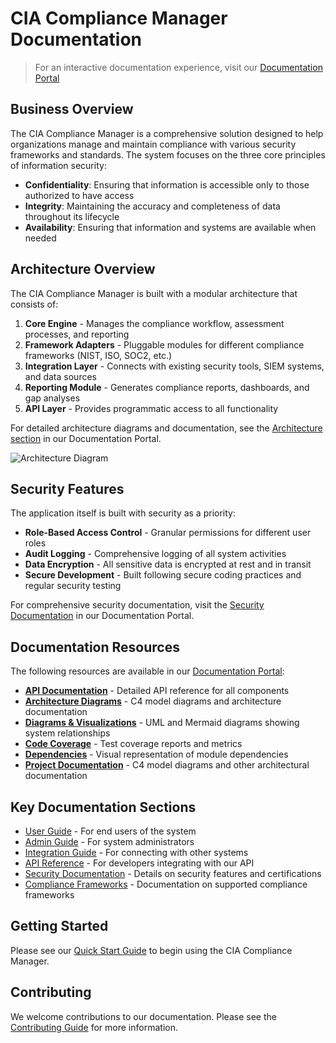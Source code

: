 # CIA Compliance Manager Documentation

> For an interactive documentation experience, visit our [Documentation Portal](./documentation.html)

## Business Overview

The CIA Compliance Manager is a comprehensive solution designed to help organizations manage and maintain compliance with various security frameworks and standards. The system focuses on the three core principles of information security:

- **Confidentiality**: Ensuring that information is accessible only to those authorized to have access
- **Integrity**: Maintaining the accuracy and completeness of data throughout its lifecycle
- **Availability**: Ensuring that information and systems are available when needed

## Architecture Overview

The CIA Compliance Manager is built with a modular architecture that consists of:

1. **Core Engine** - Manages the compliance workflow, assessment processes, and reporting
2. **Framework Adapters** - Pluggable modules for different compliance frameworks (NIST, ISO, SOC2, etc.)
3. **Integration Layer** - Connects with existing security tools, SIEM systems, and data sources
4. **Reporting Module** - Generates compliance reports, dashboards, and gap analyses
5. **API Layer** - Provides programmatic access to all functionality

For detailed architecture diagrams and documentation, see the [Architecture section](./documentation.html#architecture) in our Documentation Portal.

![Architecture Diagram](./images/architecture-overview.png)

## Security Features

The application itself is built with security as a priority:

- **Role-Based Access Control** - Granular permissions for different user roles
- **Audit Logging** - Comprehensive logging of all system activities
- **Data Encryption** - All sensitive data is encrypted at rest and in transit
- **Secure Development** - Built following secure coding practices and regular security testing

For comprehensive security documentation, visit the [Security Documentation](./documentation.html#security) in our Documentation Portal.

## Documentation Resources

The following resources are available in our [Documentation Portal](./documentation.html):

- **[API Documentation](./documentation.html#api-documentation)** - Detailed API reference for all components
- **[Architecture Diagrams](./documentation.html#architecture)** - C4 model diagrams and architecture documentation
- **[Diagrams & Visualizations](./documentation.html#diagrams)** - UML and Mermaid diagrams showing system relationships
- **[Code Coverage](./documentation.html#code-coverage)** - Test coverage reports and metrics
- **[Dependencies](./documentation.html#dependencies)** - Visual representation of module dependencies
- **[Project Documentation](./documentation.html#project-architecture)** - C4 model diagrams and other architectural documentation

## Key Documentation Sections

- [User Guide](./user-guide/README.md) - For end users of the system
- [Admin Guide](./admin-guide/README.md) - For system administrators
- [Integration Guide](./integration/README.md) - For connecting with other systems
- [API Reference](./api/README.md) - For developers integrating with our API
- [Security Documentation](./security/README.md) - Details on security features and certifications
- [Compliance Frameworks](./frameworks/README.md) - Documentation on supported compliance frameworks

## Getting Started

Please see our [Quick Start Guide](./getting-started.md) to begin using the CIA Compliance Manager.

## Contributing

We welcome contributions to our documentation. Please see the [Contributing Guide](./CONTRIBUTING.md) for more information.
